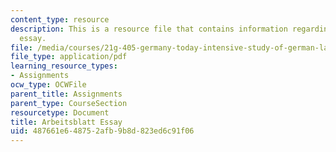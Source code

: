 ```yaml
---
content_type: resource
description: This is a resource file that contains information regarding arbeisblatt
  essay.
file: /media/courses/21g-405-germany-today-intensive-study-of-german-language-and-culture-january-iap-2011/487661e648752afb9b8d823ed6c91f06_MIT21G_405IAP11_abt_essay.pdf
file_type: application/pdf
learning_resource_types:
- Assignments
ocw_type: OCWFile
parent_title: Assignments
parent_type: CourseSection
resourcetype: Document
title: Arbeitsblatt Essay
uid: 487661e6-4875-2afb-9b8d-823ed6c91f06
---
```

